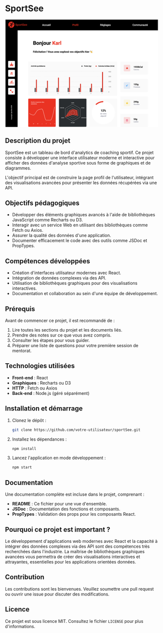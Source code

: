 # SportSee
![alt text](image.png)

## Description du projet

SportSee est un tableau de bord d'analytics de coaching sportif. Ce projet consiste à développer une interface utilisateur moderne et interactive pour afficher des données d'analyse sportive sous forme de graphiques et de diagrammes.

L'objectif principal est de construire la page profil de l'utilisateur, intégrant des visualisations avancées pour présenter les données récupérées via une API.

## Objectifs pédagogiques

- Développer des éléments graphiques avancés à l'aide de bibliothèques JavaScript comme Recharts ou D3.
- Interagir avec un service Web en utilisant des bibliothèques comme Fetch ou Axios.
- Assurer la qualité des données d'une application.
- Documenter efficacement le code avec des outils comme JSDoc et PropTypes.

## Compétences développées

- Création d'interfaces utilisateur modernes avec React.
- Intégration de données complexes via des API.
- Utilisation de bibliothèques graphiques pour des visualisations interactives.
- Documentation et collaboration au sein d'une équipe de développement.

## Prérequis

Avant de commencer ce projet, il est recommandé de :

1. Lire toutes les sections du projet et les documents liés.
2. Prendre des notes sur ce que vous avez compris.
3. Consulter les étapes pour vous guider.
4. Préparer une liste de questions pour votre première session de mentorat.

## Technologies utilisées

- **Front-end** : React
- **Graphiques** : Recharts ou D3
- **HTTP** : Fetch ou Axios
- **Back-end** : Node.js (géré séparément)

## Installation et démarrage

1. Clonez le dépôt :
   ```bash
   git clone https://github.com/votre-utilisateur/sportSee.git
   ```
2. Installez les dépendances :
   ```bash
   npm install
   ```
3. Lancez l'application en mode développement :
   ```bash
   npm start
   ```

## Documentation

Une documentation complète est incluse dans le projet, comprenant :

- **README** : Ce fichier pour une vue d'ensemble.
- **JSDoc** : Documentation des fonctions et composants.
- **PropTypes** : Validation des props pour les composants React.

## Pourquoi ce projet est important ?

Le développement d'applications web modernes avec React et la capacité à intégrer des données complexes via des API sont des compétences très recherchées dans l'industrie. La maîtrise de bibliothèques graphiques avancées vous permettra de créer des visualisations interactives et attrayantes, essentielles pour les applications orientées données.

## Contribution

Les contributions sont les bienvenues. Veuillez soumettre une pull request ou ouvrir une issue pour discuter des modifications.

## Licence

Ce projet est sous licence MIT. Consultez le fichier `LICENSE` pour plus d'informations.
